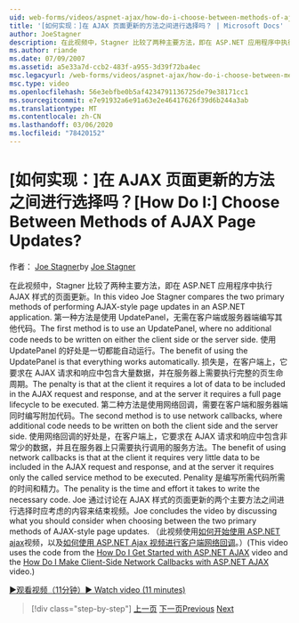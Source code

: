 ```yaml
---
uid: web-forms/videos/aspnet-ajax/how-do-i-choose-between-methods-of-ajax-page-updates
title: '[如何实现：]在 AJAX 页面更新的方法之间进行选择吗？ | Microsoft Docs'
author: JoeStagner
description: 在此视频中，Stagner 比较了两种主要方法，即在 ASP.NET 应用程序中执行 AJAX 样式的页面更新。 第一种方法是使用 Upd 。
ms.author: riande
ms.date: 07/09/2007
ms.assetid: a5e33a7d-ccb2-483f-a955-3d39f72ba4ec
msc.legacyurl: /web-forms/videos/aspnet-ajax/how-do-i-choose-between-methods-of-ajax-page-updates
msc.type: video
ms.openlocfilehash: 56e3ebfbe0b5af4234791136725de79e38171cc1
ms.sourcegitcommit: e7e91932a6e91a63e2e46417626f39d6b244a3ab
ms.translationtype: MT
ms.contentlocale: zh-CN
ms.lasthandoff: 03/06/2020
ms.locfileid: "78420152"
---
```

# <a name="how-do-i-choose-between-methods-of-ajax-page-updates"></a><span data-ttu-id="f4025-105">[如何实现：]在 AJAX 页面更新的方法之间进行选择吗？</span><span class="sxs-lookup"><span data-stu-id="f4025-105">[How Do I:] Choose Between Methods of AJAX Page Updates?</span></span>

<span data-ttu-id="f4025-106">作者： [Joe Stagner](https://github.com/JoeStagner)</span><span class="sxs-lookup"><span data-stu-id="f4025-106">by [Joe Stagner](https://github.com/JoeStagner)</span></span>

<span data-ttu-id="f4025-107">在此视频中，Stagner 比较了两种主要方法，即在 ASP.NET 应用程序中执行 AJAX 样式的页面更新。</span><span class="sxs-lookup"><span data-stu-id="f4025-107">In this video Joe Stagner compares the two primary methods of performing AJAX-style page updates in an ASP.NET application.</span></span> <span data-ttu-id="f4025-108">第一种方法是使用 UpdatePanel，无需在客户端或服务器端编写其他代码。</span><span class="sxs-lookup"><span data-stu-id="f4025-108">The first method is to use an UpdatePanel, where no additional code needs to be written on either the client side or the server side.</span></span> <span data-ttu-id="f4025-109">使用 UpdatePanel 的好处是一切都能自动运行。</span><span class="sxs-lookup"><span data-stu-id="f4025-109">The benefit of using the UpdatePanel is that everything works automatically.</span></span> <span data-ttu-id="f4025-110">损失是，在客户端上，它要求在 AJAX 请求和响应中包含大量数据，并在服务器上需要执行完整的页生命周期。</span><span class="sxs-lookup"><span data-stu-id="f4025-110">The penalty is that at the client it requires a lot of data to be included in the AJAX request and response, and at the server it requires a full page lifecycle to be executed.</span></span> <span data-ttu-id="f4025-111">第二种方法是使用网络回调，需要在客户端和服务器端同时编写附加代码。</span><span class="sxs-lookup"><span data-stu-id="f4025-111">The second method is to use network callbacks, where additional code needs to be written on both the client side and the server side.</span></span> <span data-ttu-id="f4025-112">使用网络回调的好处是，在客户端上，它要求在 AJAX 请求和响应中包含非常少的数据，并且在服务器上只需要执行调用的服务方法。</span><span class="sxs-lookup"><span data-stu-id="f4025-112">The benefit of using network callbacks is that at the client it requires very little data to be included in the AJAX request and response, and at the server it requires only the called service method to be executed.</span></span> <span data-ttu-id="f4025-113">Penality 是编写所需代码所需的时间和精力。</span><span class="sxs-lookup"><span data-stu-id="f4025-113">The penality is the time and effort it takes to write the necessary code.</span></span> <span data-ttu-id="f4025-114">Joe 通过讨论在 AJAX 样式的页面更新的两个主要方法之间进行选择时应考虑的内容来结束视频。</span><span class="sxs-lookup"><span data-stu-id="f4025-114">Joe concludes the video by discussing what you should consider when choosing between the two primary methods of AJAX-style page updates.</span></span> <span data-ttu-id="f4025-115">（此视频使用[如何开始使用 ASP.NET ajax](how-do-i-get-started-with-aspnet-ajax.md)视频，以及[如何使用 ASP.NET Ajax 视频进行客户端网络回调](how-do-i-make-client-side-network-callbacks-with-aspnet-ajax.md)。）</span><span class="sxs-lookup"><span data-stu-id="f4025-115">(This video uses the code from the [How Do I Get Started with ASP.NET AJAX](how-do-i-get-started-with-aspnet-ajax.md) video and the [How Do I Make Client-Side Network Callbacks with ASP.NET AJAX](how-do-i-make-client-side-network-callbacks-with-aspnet-ajax.md) video.)</span></span>

[<span data-ttu-id="f4025-116">&#9654;观看视频（11分钟）</span><span class="sxs-lookup"><span data-stu-id="f4025-116">&#9654; Watch video (11 minutes)</span></span>](https://channel9.msdn.com/Blogs/ASP-NET-Site-Videos/how-do-i-choose-between-methods-of-ajax-page-updates)

> [!div class="step-by-step"]
> <span data-ttu-id="f4025-117">[上一页](how-do-i-update-multiple-regions-of-a-page-with-aspnet-ajax.md)
> [下一页](how-do-i-use-other-javascript-user-interface-libraries-with-aspnet-ajax.md)</span><span class="sxs-lookup"><span data-stu-id="f4025-117">[Previous](how-do-i-update-multiple-regions-of-a-page-with-aspnet-ajax.md)
[Next](how-do-i-use-other-javascript-user-interface-libraries-with-aspnet-ajax.md)</span></span>
